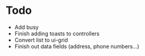 # Todo

* Add busy
* Finish adding toasts to controllers
* Convert list to ui-grid
* Finish out data fields (address, phone numbers...)
